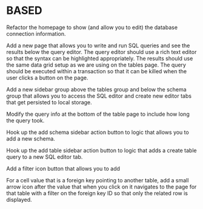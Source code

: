 # BASED

Refactor the homepage to show (and allow you to edit) the database connection
information.

Add a new page that allows you to write and run SQL queries and see the results
below the query editor. The query editor should use a rich text editor so that
the syntax can be highlighted appropriately. The results should use the same data
grid setup as we are using on the tables page. The query should be executed
within a transaction so that it can be killed when the user clicks a button on
the page.

Add a new sidebar group above the tables group and below the schema group that
allows you to access the SQL editor and create new editor tabs that get
persisted to local storage.

Modify the query info at the bottom of the table page to include how long the
query took.

Hook up the add schema sidebar action button to logic that allows you to add a
new schema.

Hook up the add table sidebar action button to logic that adds a create table
query to a new SQL editor tab.

Add a filter icon button that allows you to add 

For a cell value that is a foreign key pointing to another table, add a small arrow icon after the value that when you click on it navigates
to the page for that table with a filter on the foreign key ID so that only the related row is displayed.